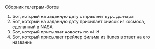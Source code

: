 <p>Сборник телеграм-ботов</p>

1) Бот, который на заданную дату отправляет курс доллара
2) Бот, который на заданную дату присылает снисок из космоса, сделанный в NASA
3) Бот, который присылает новость по её id
4) Бот, который присылает трейлер фильма из itunes в ответ на его название